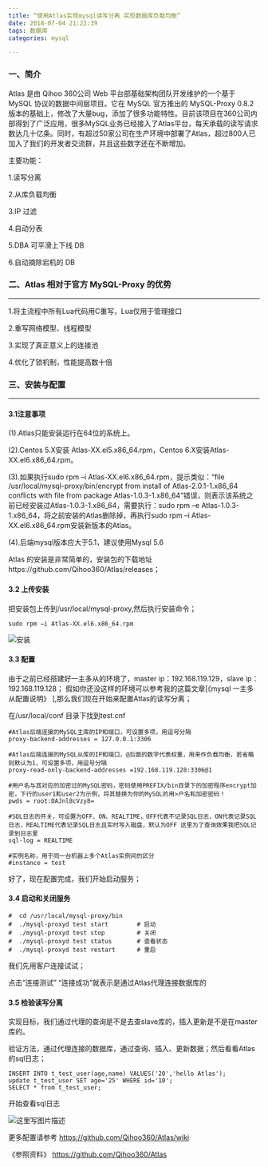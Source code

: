 ```yaml
---
title: “使用Atlas实现mysql读写分离 实现数据库负载均衡”
date: 2018-07-04 21:22:39
tags: 数据库
categories: mysql

---
```


### 一、简介


Atlas 是由 Qihoo 360公司 Web 平台部基础架构团队开发维护的一个基于 MySQL 协议的数据中间层项目。它在 MySQL 官方推出的 MySQL-Proxy 0.8.2 版本的基础上，修改了大量bug，添加了很多功能特性。目前该项目在360公司内部得到了广泛应用，很多MySQL业务已经接入了Atlas平台，每天承载的读写请求数达几十亿条。同时，有超过50家公司在生产环境中部署了Atlas，超过800人已加入了我们的开发者交流群，并且这些数字还在不断增加。
<!--more-->
主要功能：

1.读写分离

2.从库负载均衡

3.IP 过滤

4.自动分表

5.DBA 可平滑上下线 DB

6.自动摘除宕机的 DB

### 二、Atlas 相对于官方 MySQL-Proxy 的优势

---

1.将主流程中所有Lua代码用C重写，Lua仅用于管理接口

2.重写网络模型、线程模型

3.实现了真正意义上的连接池

4.优化了锁机制，性能提高数十倍

### 三、安装与配置

---

#### 3.1注意事项

 (1).Atlas只能安装运行在64位的系统上。
 
(2).Centos 5.X安装 Atlas-XX.el5.x86_64.rpm，Centos 6.X安装Atlas-XX.el6.x86_64.rpm。

(3).如果执行sudo rpm –i Atlas-XX.el6.x86_64.rpm，提示类似：“file /usr/local/mysql-proxy/bin/encrypt from install of Atlas-2.0.1-1.x86_64 conflicts with file from package Atlas-1.0.3-1.x86_64”错误，则表示该系统之前已经安装过Atlas-1.0.3-1.x86_64，需要执行：sudo rpm –e Atlas-1.0.3-1.x86_64，将之前安装的Atlas删除掉，再执行sudo rpm –i Atlas-XX.el6.x86_64.rpm安装新版本的Atlas。

(4).后端mysql版本应大于5.1，建议使用Mysql 5.6

Atlas 的安装是非常简单的，安装包的下载地址https://github.com/Qihoo360/Atlas/releases；


#### 3.2 上传安装

把安装包上传到/usr/local/mysql-proxy,然后执行安装命令；
```
sudo rpm –i Atlas-XX.el6.x86_64.rpm
```
![安装](/img/mysql/20171008201450434.png)

#### 3.3 配置

由于之前已经搭建好一主多从的环境了，master ip：192.168.119.129，slave ip：192.168.119.128；
假如你还没这样的环境可以参考我的这篇文章[《mysql 一主多从配置说明》 ],那么我们现在开始来配置Atlas的读写分离；

在/usr/local/conf 目录下找到test.cnf

```
#Atlas后端连接的MySQL主库的IP和端口，可设置多项，用逗号分隔
proxy-backend-addresses = 127.0.0.1:3306

#Atlas后端连接的MySQL从库的IP和端口，@后面的数字代表权重，用来作负载均衡，若省略则默认为1，可设置多项，用逗号分隔
proxy-read-only-backend-addresses =192.168.119.128:3306@1

#用户名与其对应的加密过的MySQL密码，密码使用PREFIX/bin目录下的加密程序encrypt加密，下行的user1和user2为示例，将其替换为你的MySQL的用>户名和加密密码！
pwds = root:DAJnl8cVzy8=

#SQL日志的开关，可设置为OFF、ON、REALTIME，OFF代表不记录SQL日志，ON代表记录SQL日志，REALTIME代表记录SQL日志且实时写入磁盘，默认为OFF 这里为了查询效果我把SQL记录到日志里
sql-log = REALTIME

#实例名称，用于同一台机器上多个Atlas实例间的区分
#instance = test
```
好了，现在配置完成，我们开始启动服务；

#### 3.4 启动和关闭服务

```
#  cd /usr/local/mysql-proxy/bin
#  ./mysql-proxyd test start        # 启动
#  ./mysql-proxyd test stop         # 关闭
#  ./mysql-proxyd test status       # 查看状态
#  ./mysql-proxyd test restart      # 重启
```

我们先用客户连接试试；

点击“连接测试” “连接成功”就表示是通过Atlas代理连接数据库的

#### 3.5 检验读写分离
实现目标，我们通过代理的查询是不是去查slave库的，插入更新是不是在master库的。

验证方法，通过代理连接的数据库，通过查询、插入、更新数据；然后看看Atlas的sql日志；

```
INSERT INTO t_test_user(age,name) VALUES('20','hello Atlas');
update t_test_user SET age='25' WHERE id='10';
SELECT * from t_test_user;
```
开始查看sql日志

![这里写图片描述](http://img.blog.csdn.net/20171008205057870?watermark/2/text/aHR0cDovL2Jsb2cuY3Nkbi5uZXQvd3d1UG93ZXI=/font/5a6L5L2T/fontsize/400/fill/I0JBQkFCMA==/dissolve/70/gravity/SouthEast)

更多配置请参考
https://github.com/Qihoo360/Atlas/wiki

《参照资料》
https://github.com/Qihoo360/Atlas